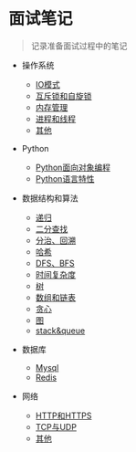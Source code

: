 # 面试笔记

> 记录准备面试过程中的笔记


- 操作系统
  - [IO模式](操作系统/IO模式/IO模式.md)
  - [互斥锁和自旋锁](操作系统/互斥锁和自旋锁/互斥锁和自旋锁.md)
  - [内存管理](操作系统/内存管理/内存管理.md)
  - [进程和线程](操作系统/进程和线程/进程和线程.md)
  - [其他](操作系统/其他/其他.md)

- Python
  - [Python面向对象编程](python/Python面向对象编程/Python面向对象编程.md)
  - [Python语言特性](python/Python语言特性/Python语言特性.md)

- 数据结构和算法
  - [递归](数据结构和算法/递归的实现、特性、以及思维要点.md)
  - [二分查找](数据结构和算法/二分查找的实现、特性.md)
  - [分治、回溯](数据结构和算法/分治、回溯的实现和特性.md)
  - [哈希](数据结构和算法/哈希表、映射、集合的实现与特性.md)
  - [DFS、BFS](数据结构和算法/深度优先搜索、广度优先搜索的实现和特性.md.md)
  - [时间复杂度](数据结构和算法/时间复杂度.md)
  - [树](数据结构和算法/树.md)
  - [数组和链表](数据结构和算法/数组、链表、跳表的基本实现和特性.md)
  - [贪心](数据结构和算法/贪心的实现、特性.md)
  - [图](数据结构和算法/图的实现和特性.md)
  - [stack&queue](数据结构和算法/stack%20&%20queue.md)
  
- 数据库
  - [Mysql](数据库/Mysql/Mysql.md)
  - [Redis](数据库/Redis/Redis.md)
  
- 网络
  - [HTTP和HTTPS](网络协议/HTTP和HTTPS/HTTP和HTTPS.md)
  - [TCP与UDP](网络协议/TCP与UDP/TCP与UDP.md)
  - [其他](网络协议/其他/其他.md)
